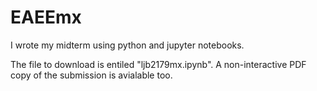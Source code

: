 # EAEEmx

I wrote my midterm using python and jupyter notebooks.

The file to download is entiled "ljb2179mx.ipynb". A non-interactive PDF copy of the submission is avialable too.
